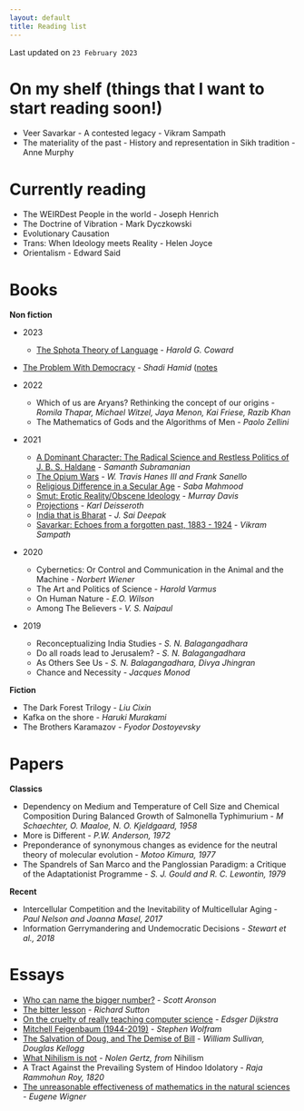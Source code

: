 ```yaml
---
layout: default
title: Reading list
---
```

Last updated on `23 February 2023`

# On my shelf (things that I want to start reading soon!)

- Veer Savarkar - A contested legacy - Vikram Sampath
- The materiality of the past - History and representation in Sikh tradition - Anne Murphy

# Currently reading

- The WEIRDest People in the world - Joseph Henrich
- The Doctrine of Vibration - Mark Dyczkowski
- Evolutionary Causation
- Trans: When Ideology meets Reality - Helen Joyce
- Orientalism - Edward Said

# Books

**Non fiction**
- 2023
  - [The Sphota Theory of Language](https://www.amazon.com/gp/product/8120801814/ref=ppx_yo_dt_b_asin_title_o03_s00?ie=UTF8&psc=1) - *Harold G. Coward*
- [The Problem With Democracy](https://www.brookings.edu/books/the-problem-of-democracy-america-the-middle-east-and-the-rise-and-fall-of-an-idea/) - *Shadi Hamid* ([notes]((https://amoghpj.github.io/2023/02/23/the-problem-with-democracy.html))

- 2022
  - Which of us are Aryans? Rethinking the concept of our origins - *Romila Thapar, Michael Witzel, Jaya Menon, Kai Friese, Razib Khan*
  - The Mathematics of Gods and the Algorithms of Men - *Paolo Zellini*

- 2021
  - [A Dominant Character: The Radical Science and Restless Politics of J. B. S. Haldane](https://www.amazon.com/Dominant-Character-Radical-Restless-Politics/dp/0393634248/) - *Samanth Subramanian*
  - [The Opium Wars](https://www.amazon.in/Opium-Wars-Politics-Economics-Addiction/dp/1570719314/) - *W. Travis Hanes III and Frank Sanello*
  - [Religious Difference in a Secular Age](https://anthropology.berkeley.edu/religious-difference-secular-age-minority-report) - *Saba Mahmood*
  - [Smut: Erotic Reality/Obscene Ideology](https://www.amazon.com/dp/B01E71R4HE/ref=dp-kindle-redirect?_encoding=UTF8&btkr=1) - *Murray Davis*
  - [Projections](https://amoghpj.github.io/2021/08/16/projections) - *Karl Deisseroth*
  - [India that is Bharat](https://www.bloomsbury.com/us/india-that-is-bharat-9789354352508/) - *J. Sai Deepak*
  - [Savarkar: Echoes from a forgotten past, 1883 - 1924](https://www.amazon.in/Savarkar-Echoes-Forgotten-Past-1883-1924/dp/0670090301) - *Vikram Sampath* 
  
- 2020
  - Cybernetics: Or Control and Communication in the Animal and the Machine - *Norbert Wiener*
  - The Art and Politics of Science - *Harold Varmus*
  - On Human Nature - *E.O. Wilson*
  - Among The Believers - *V. S. Naipaul*
  
- 2019
  - Reconceptualizing India Studies - *S. N. Balagangadhara*
  - Do all roads lead to Jerusalem? - *S. N. Balagangadhara*
  - As Others See Us - *S. N. Balagangadhara, Divya Jhingran*
  - Chance and Necessity - *Jacques Monod*

**Fiction**

- The Dark Forest Trilogy -  *Liu Cixin*
- Kafka on the shore -  *Haruki Murakami*
- The Brothers Karamazov - *Fyodor Dostoyevsky*

# Papers

**Classics**
 
- Dependency on Medium and Temperature of Cell Size and Chemical Composition During Balanced Growth of Salmonella Typhimurium - *M Schaechter, O. Maaloe, N. O. Kjeldgaard, 1958*
- More is Different - *P.W. Anderson, 1972*
- Preponderance of synonymous changes as evidence for the neutral theory of molecular evolution - *Motoo Kimura, 1977*
- The Spandrels of San Marco and the Panglossian Paradigm: a Critique of the Adaptationist Programme - *S. J. Gould and R. C. Lewontin, 1979*

**Recent**
- Intercellular Competition and the Inevitability of Multicellular Aging - *Paul Nelson and Joanna Masel, 2017*
- Information Gerrymandering and Undemocratic Decisions - *Stewart et al., 2018*

# Essays

- [Who can name the bigger number?](https://www.scottaaronson.com/writings/bignumbers.html) - *Scott Aronson*
- [The bitter lesson](http://www.incompleteideas.net/IncIdeas/BitterLesson.html) - *Richard Sutton*
- [On the cruelty of really teaching computer science](http://www.cs.utexas.edu/users/EWD/transcriptions/EWD10xx/EWD1036.html) - *Edsger Dijkstra*
- [Mitchell Feigenbaum (1944-2019)](https://blog.stephenwolfram.com/2019/07/mitchell-feigenbaum-1944-2019-4-66920160910299067185320382/) - *Stephen Wolfram*
- [The Salvation of Doug, and The Demise of Bill](http://www2.biology.ualberta.ca/locke.hp/dougandbill.htm) - *William Sullivan, Douglas Kellogg*
- [What Nihilism is not](https://thereader.mitpress.mit.edu/what-nihilism-is-not/) - *Nolen Gertz, from* Nihilism
- A Tract Against the Prevailing System of Hindoo Idolatory - *Raja Rammohun Roy, 1820*
- [The unreasonable effectiveness of mathematics in the natural sciences](http://www.maths.ed.ac.uk/~aar/papers/wigner.pdf) - *Eugene Wigner*
